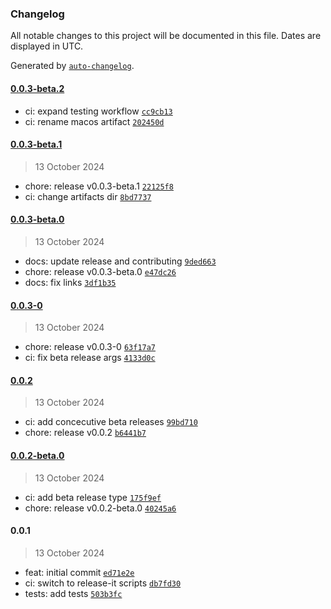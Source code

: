 ### Changelog

All notable changes to this project will be documented in this file. Dates are displayed in UTC.

Generated by [`auto-changelog`](https://github.com/CookPete/auto-changelog).

#### [0.0.3-beta.2](https://github.com/rive-app/rive-code-generator-wip/compare/0.0.3-beta.1...0.0.3-beta.2)

- ci: expand testing workflow [`cc9cb13`](https://github.com/rive-app/rive-code-generator-wip/commit/cc9cb1318db48a1bf020b553cdbc5c67571625bb)
- ci: rename macos artifact [`202450d`](https://github.com/rive-app/rive-code-generator-wip/commit/202450d750edc99261f6129bc201362e20c318ad)

#### [0.0.3-beta.1](https://github.com/rive-app/rive-code-generator-wip/compare/0.0.3-beta.0...0.0.3-beta.1)

> 13 October 2024

- chore: release v0.0.3-beta.1 [`22125f8`](https://github.com/rive-app/rive-code-generator-wip/commit/22125f83c6342c113951722a9c6524b2e7a03f4e)
- ci: change artifacts dir [`8bd7737`](https://github.com/rive-app/rive-code-generator-wip/commit/8bd7737bc6d06d53899fc6de4e6a9be7cd6705bf)

#### [0.0.3-beta.0](https://github.com/rive-app/rive-code-generator-wip/compare/0.0.3-0...0.0.3-beta.0)

> 13 October 2024

- docs: update release and contributing [`9ded663`](https://github.com/rive-app/rive-code-generator-wip/commit/9ded663bd2bcf95590cbc16677ca3c5c8ff5935d)
- chore: release v0.0.3-beta.0 [`e47dc26`](https://github.com/rive-app/rive-code-generator-wip/commit/e47dc260bf7f12d4587ba83d50bb026690138c1c)
- docs: fix links [`3df1b35`](https://github.com/rive-app/rive-code-generator-wip/commit/3df1b35daa5f8767647c2ec10abddb73a31c165c)

#### [0.0.3-0](https://github.com/rive-app/rive-code-generator-wip/compare/0.0.2...0.0.3-0)

> 13 October 2024

- chore: release v0.0.3-0 [`63f17a7`](https://github.com/rive-app/rive-code-generator-wip/commit/63f17a71664aa45b43c3e5b00d0beed1f2002f03)
- ci: fix beta release args [`4133d0c`](https://github.com/rive-app/rive-code-generator-wip/commit/4133d0c9706993f3434c97be05ebe53ebfbabdff)

#### [0.0.2](https://github.com/rive-app/rive-code-generator-wip/compare/0.0.2-beta.0...0.0.2)

> 13 October 2024

- ci: add concecutive beta releases [`99bd710`](https://github.com/rive-app/rive-code-generator-wip/commit/99bd7104b81b3d9215e0d7140c1a922dd77a6d40)
- chore: release v0.0.2 [`b6441b7`](https://github.com/rive-app/rive-code-generator-wip/commit/b6441b797beea74af3625f42c74dc5154b7ddd72)

#### [0.0.2-beta.0](https://github.com/rive-app/rive-code-generator-wip/compare/0.0.1...0.0.2-beta.0)

> 13 October 2024

- ci: add beta release type [`175f9ef`](https://github.com/rive-app/rive-code-generator-wip/commit/175f9efda0357a77e6f0ed06e3aa193a3e5cb2cd)
- chore: release v0.0.2-beta.0 [`40245a6`](https://github.com/rive-app/rive-code-generator-wip/commit/40245a68976adc0f16ceb0f654f8bea7ccb91505)

#### 0.0.1

> 13 October 2024

- feat: initial commit [`ed71e2e`](https://github.com/rive-app/rive-code-generator-wip/commit/ed71e2e61b334a765589197ace75e5cb9262c90d)
- ci: switch to release-it scripts [`db7fd30`](https://github.com/rive-app/rive-code-generator-wip/commit/db7fd30042d816ea7127c0451d7eb1740baad952)
- tests: add tests [`503b3fc`](https://github.com/rive-app/rive-code-generator-wip/commit/503b3fc7c446e2ca749374d1d012d205a318ef50)
